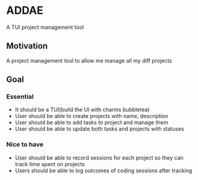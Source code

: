 # ADDAE
A TUI project management tool

## Motivation
A project management tool to allow me manage all my diff projects

## Goal
### Essential
- It should be a TUI(build the UI with charms bubbletea)
- User should be able to create projects with name, description
- User should be able to add tasks to project and manage them
- User should be able to update both tasks and projects with statuses

### Nice to have
- User should be able to record sessions for each project so they can track time spent on projects
- Users should be able to log outcomes of coding sessions after tracking

